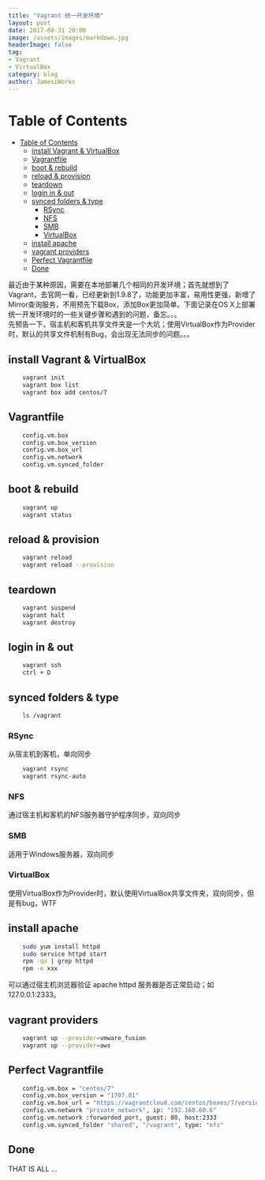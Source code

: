 ```yaml
---
title: "Vagrant 统一开发环境"
layout: post
date: 2017-08-31 20:00
image: /assets/images/markdown.jpg
headerImage: false
tag:
- Vagrant
- VirtualBox
category: blog
author: JamesiWorks
---
```


Table of Contents
=================

   * [Table of Contents](#table-of-contents)
      * [install Vagrant &amp; VirtualBox](#install-vagrant--virtualbox)
      * [Vagrantfile](#vagrantfile)
      * [boot &amp; rebuild](#boot--rebuild)
      * [reload &amp; provision](#reload--provision)
      * [teardown](#teardown)
      * [login in &amp; out](#login-in--out)
      * [synced folders &amp; type](#synced-folders--type)
         * [RSync](#rsync)
         * [NFS](#nfs)
         * [SMB](#smb)
         * [VirtualBox](#virtualbox)
      * [install apache](#install-apache)
      * [vagrant providers](#vagrant-providers)
      * [Perfect Vagrantfile](#perfect-vagrantfile)
      * [Done](#done)

最近由于某种原因，需要在本地部署几个相同的开发环境；首先就想到了Vagrant，去官网一看，已经更新到1.9.8了，功能更加丰富，易用性更强，新增了Mirror查询服务，不用预先下载Box，添加Box更加简单。下面记录在OS X上部署统一开发环境时的一些关键步骤和遇到的问题，备忘。。。<br />
先预告一下，宿主机和客机共享文件夹是一个大坑；使用VirtualBox作为Provider时，默认的共享文件机制有Bug，会出现无法同步的问题。。。<br />

## install Vagrant & VirtualBox
```sh
    vagrant init
    vagrant box list
    vagrant box add centos/7
```

## Vagrantfile
```sh
    config.vm.box
    config.vm.box_version
    config.vm.box_url
    config.vm.network
    config.vm.synced_folder
```

## boot & rebuild
```sh
    vagrant up
    vagrant status
```

## reload & provision
```sh
    vagrant reload
    vagrant reload --provision
```

## teardown
```sh
    vagrant suspend
    vagrant halt
    vagrant destroy
```

## login in & out
```sh
    vagrant ssh
    ctrl + D
```

## synced folders & type
```sh
    ls /vagrant
```

### RSync
从宿主机到客机，单向同步
```sh
    vagrant rsync
    vagrant rsync-auto
```

### NFS
通过宿主机和客机的NFS服务器守护程序同步，双向同步

### SMB
适用于Windows服务器，双向同步

### VirtualBox
使用VirtualBox作为Provider时，默认使用VirtualBox共享文件夹，双向同步，但是有bug，WTF

## install apache
```sh
    sudo yum install httpd
    sudo service httpd start
    rpm -qa | grep httpd
    rpm -e xxx
```
可以通过宿主机浏览器验证 apache httpd 服务器是否正常启动；如 127.0.0.1:2333。

## vagrant providers
```sh
    vagrant up --provider=vmware_fusion
    vagrant up --provider=aws
```

## Perfect Vagrantfile
```sh
    config.vm.box = "centos/7"
    config.vm.box_version = "1707.01"
    config.vm.box_url = "https://vagrantcloud.com/centos/boxes/7/versions/1707.01/providers/virtualbox.box"
    config.vm.network "private_network", ip: "192.168.60.6"
    config.vm.network :forwarded_port, guest: 80, host:2333
    config.vm.synced_folder "shared", "/vagrant", type: "nfs"
```

## Done
THAT IS ALL ...
